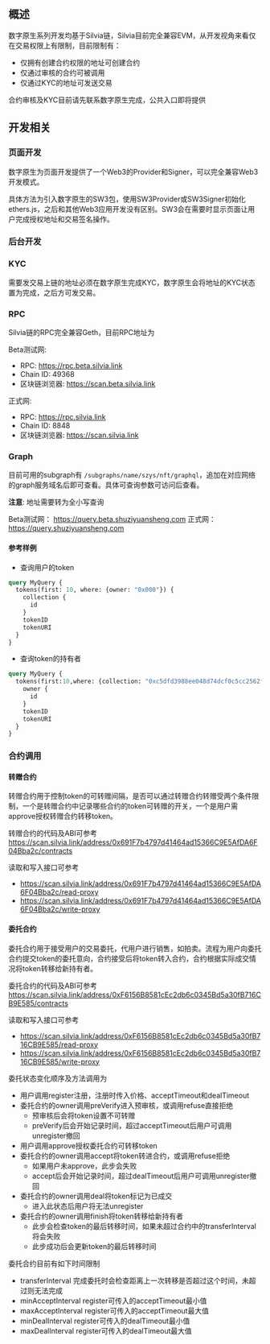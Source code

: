 ## 概述

数字原生系列开发均基于Silvia链，Silvia目前完全兼容EVM，从开发视角来看仅在交易权限上有限制，目前限制有：

- 仅拥有创建合约权限的地址可创建合约
- 仅通过审核的合约可被调用
- 仅通过KYC的地址可发送交易

合约审核及KYC目前请先联系数字原生完成，公共入口即将提供

## 开发相关

### 页面开发
数字原生为页面开发提供了一个Web3的Provider和Signer，可以完全兼容Web3开发模式。

具体方法为引入数字原生的SW3包，使用SW3Provider或SW3Signer初始化ethers.js，之后和其他Web3应用开发没有区别。SW3会在需要时显示页面让用户完成授权地址和交易签名操作。

### 后台开发

### KYC
需要发交易上链的地址必须在数字原生完成KYC，数字原生会将地址的KYC状态置为完成，之后方可发交易。

### RPC
Silvia链的RPC完全兼容Geth，目前RPC地址为

Beta测试网:
- RPC: https://rpc.beta.silvia.link
- Chain ID: 49368
- 区块链浏览器: https://scan.beta.silvia.link

正式网:
- RPC: https://rpc.silvia.link
- Chain ID: 8848
- 区块链浏览器: https://scan.silvia.link

### Graph

目前可用的subgraph有 `/subgraphs/name/szys/nft/graphql`，追加在对应网络的graph服务域名后即可查看。具体可查询参数可访问后查看。

**注意**: 地址需要转为全小写查询

Beta测试网： https://query.beta.shuziyuansheng.com
正式网： https://query.shuziyuansheng.com

#### 参考样例

- 查询用户的token
```graphql
query MyQuery {
  tokens(first: 10, where: {owner: "0x000"}) {
    collection {
      id
    }
    tokenID
    tokenURI
  }
}
```
- 查询token的持有者
```graphql
query MyQuery {
  tokens(first:10,where: {collection: "0xc5dfd3988ee048d74dcf0c5cc2562faab14282b3"}) {
    owner {
      id
    }
    tokenID
    tokenURI
  }
}
```

### 合约调用

#### 转赠合约
转赠合约用于控制token的可转赠间隔，是否可以通过转赠合约转赠受两个条件限制，一个是转赠合约中记录哪些合约的token可转赠的开关，一个是用户需approve授权转赠合约转移token。

转赠合约的代码及ABI可参考
https://scan.silvia.link/address/0x691F7b4797d41464ad15366C9E5AfDA6F04Bba2c/contracts

读取和写入接口可参考
- https://scan.silvia.link/address/0x691F7b4797d41464ad15366C9E5AfDA6F04Bba2c/read-proxy
- https://scan.silvia.link/address/0x691F7b4797d41464ad15366C9E5AfDA6F04Bba2c/write-proxy

#### 委托合约
委托合约用于接受用户的交易委托，代用户进行销售，如拍卖。流程为用户向委托合约提交token的委托意向，合约接受后将token转入合约，合约根据实际成交情况将token转移给新持有者。

委托合约的代码及ABI可参考
https://scan.silvia.link/address/0xF6156B8581cEc2db6c0345Bd5a30fB716CB9E585/contracts

读取和写入接口可参考
- https://scan.silvia.link/address/0xF6156B8581cEc2db6c0345Bd5a30fB716CB9E585/read-proxy
- https://scan.silvia.link/address/0xF6156B8581cEc2db6c0345Bd5a30fB716CB9E585/write-proxy

委托状态变化顺序及方法调用为
- 用户调用register注册，注册时传入价格、acceptTimeout和dealTimeout
- 委托合约的owner调用preVerify进入预审核，或调用refuse直接拒绝
  - 预审核后会将token设置不可转赠
  - preVerify后会开始记录时间，超过acceptTimeout后用户可调用unregister撤回
- 用户调用approve授权委托合约可转移token
- 委托合约的owner调用accept将token转进合约，或调用refuse拒绝
  - 如果用户未approve，此步会失败
  - accept后会开始记录时间，超过dealTimeout后用户可调用unregister撤回
- 委托合约的owner调用deal将token标记为已成交
  - 进入此状态后用户将无法unregister
- 委托合约的owner调用finish将token转移给新持有者
  - 此步会检查token的最后转移时间，如果未超过合约中的transferInterval将会失败
  - 此步成功后会更新token的最后转移时间

委托合约目前有如下时间限制
- transferInterval
完成委托时会检查距离上一次转移是否超过这个时间，未超过则无法完成
- minAcceptInterval
register可传入的acceptTimeout最小值
- maxAcceptInterval
register可传入的acceptTimeout最大值
- minDealInterval
register可传入的dealTimeout最小值
- maxDealInterval
register可传入的dealTimeout最大值

